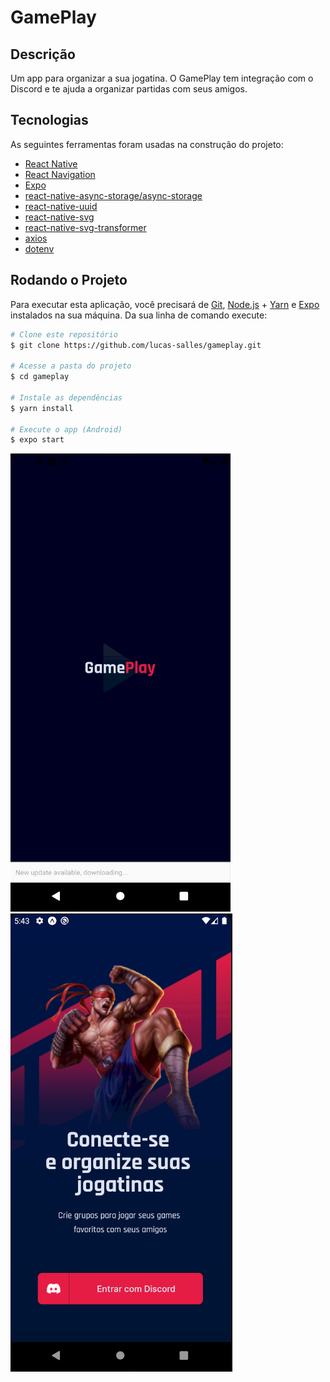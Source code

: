 # GamePlay

## Descrição

Um app para organizar a sua jogatina. O GamePlay tem integração com o Discord e te ajuda a organizar partidas com seus amigos.

## Tecnologias

As seguintes ferramentas foram usadas na construção do projeto:

- [React Native](https://reactnative.dev/)
- [React Navigation](https://reactnavigation.org/)
- [Expo](https://expo.io/)
- [react-native-async-storage/async-storage](https://react-native-async-storage.github.io/async-storage/)
- [react-native-uuid](https://github.com/eugenehp/react-native-uuid)
- [react-native-svg](https://github.com/react-native-svg/react-native-svg)
- [react-native-svg-transformer](https://github.com/kristerkari/react-native-svg-transformer)
- [axios](https://github.com/axios/axios)
- [dotenv](https://github.com/motdotla/dotenv)

## Rodando o Projeto

Para executar esta aplicação, você precisará de [Git](https://git-scm.com/), [Node.js](https://nodejs.org/en/) + [Yarn](https://yarnpkg.com/) e [Expo](https://expo.io/) instalados na sua máquina. Da sua linha de comando execute:

```bash
# Clone este repositório
$ git clone https://github.com/lucas-salles/gameplay.git

# Acesse a pasta do projeto
$ cd gameplay

# Instale as dependências
$ yarn install

# Execute o app (Android)
$ expo start
```

![Loading](screenshots/loading.png)
![SignIn](screenshots/signin.png)
